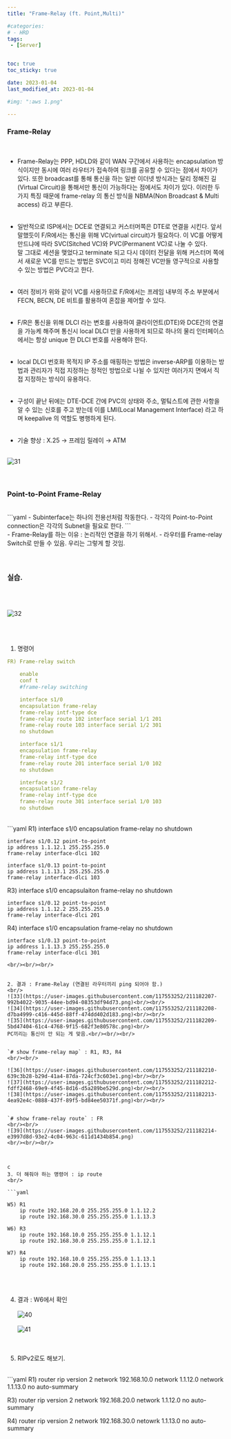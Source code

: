 ```yaml
---
title: "Frame-Relay (ft. Point,Multi)"

#categories:
# - HRD
tags:
 - [Server]


toc: true
toc_sticky: true

date: 2023-01-04
last_modified_at: 2023-01-04

#img: ":aws 1.png"

---
```


<!-- outline-start -->


### Frame-Relay
<br/>

- Frame-Relay는 PPP, HDLD와 같이 WAN 구간에서 사용하는 encapsulation 방식이지만 동시에 여러 라우터가 접속하여 링크를 공유할 수 있다는 점에서 차이가 있다. 또한 broadcast를 통해 통신을 하는 일반 이더넷 방식과는 달리 정해진 길(Virtual Circuit)을 통해서만 통신이 가능하다는 점에서도 차이가 있다. 이러한 두가지 특징 때문에 frame-relay 의 통신 방식을 <span style="color.red">NBMA(Non Broadcast & Multi access)</span> 라고 부른다.<br/><br/>

- 일반적으로 ISP에서는 DCE로 연결되고 커스터머쪽은 DTE로 연결을 시킨다. 앞서 말했듯이 F/R에서는 통신을 위해 VC(virtual circuit)가 필요하다. 이 VC를 어떻게 만드냐에 따라 SVC(Sitched VC)와 PVC(Permanent VC)로 나눌 수 있다.<br/>
말 그대로 세션을 맺었다고 terminate 되고 다시 데이터 전달을 위해 커스터머 쪽에서 새로운 VC를 만드는 방법은 SVC이고 미리 정해진 VC만들 영구적으로 사용할 수 있는 방법은 PVC라고 한다.<br/><br/>

- 여러 정비가 위와 같이 VC를 사용하므로 F/R에서는 프레임 내부의 주소 부분에서 FECN, BECN, DE 비트를 활용하여 혼잡을 제어할 수 있다.<br/><br/>

- F/R은 통신을 위해 DLCI 라는 변호를 사용하여 클라이언트(DTE)와 DCE간의 연결을 가능케 해주며 통신시 local DLCI 만을 사용하게 되므로 하나의 물리 인터페이스에서는 항상 unique 한 DLCI 번호를 사용해야 한다.<br/><br/>

- local DLCI 번호화 목적지 IP 주소를 매핑하는 방법은 inverse-ARP를 이용하는 방법과 관리자가 직접 지정하는 정적인 방법으로 나뉠 수 있지만 여러가지 면에서 직접 지정하는 방식이 유용하다.<br/><br/>

- 구성이 끝난 뒤에는 DTE-DCE 간에 PVC의 상태와 주소, 멀팈스트에 관한 사항을 알 수 있는 신호를 주고 받는데 이를 LMI(Local Management Interface) 라고 하며 keepalive 의 역할도 병행하게 된다.<br/><br/>

- 기술 향상 : <span style="color.red">X.25</span> → <span style="color.red">프레임 릴레이</span> → <span style="color.red">ATM</span>
<br/><br/>

![31](https://user-images.githubusercontent.com/117553252/211182049-c08a3b28-a969-42af-a759-b9d936441c14.PNG)<br/><br/><br/>




### Point-to-Point Frame-Relay
<br/>
```yaml
- Subinterface는 하나의 전용선처럼 작동한다.
- 각각의 Point-to-Point connection은 각각의 Subnet을 필요로 한다.
```
<br/>
- Frame-Relay를 하는 이유 : 논리적인 연결을 하기 위해서.
- 라우터를 Frame-relay Switch로 만들 수 있음. 우리는 그렇게 할 것임.
<br/><br/><br/>


### 실습.
<br/><br/>

![32](https://user-images.githubusercontent.com/117553252/211182205-a1f1f43d-c166-42e4-9e6c-dc6b95cc0292.png)

<br/><br/>

1. 명령어<br/>

```yaml
FR) Frame-relay switch

    enable
    conf t
    #frame-relay switching

    interface s1/0
    encapsulation frame-relay
    frame-relay intf-type dce
    frame-relay route 102 interface serial 1/1 201
    frame-relay route 103 interface serial 1/2 301
    no shutdown

    interface s1/1
    encapsulation frame-relay
    frame-relay intf-type dce
    frame-relay route 201 interface serial 1/0 102
    no shutdown

    interface s1/2
    encapsulation frame-relay
    frame-relay intf-type dce
    frame-relay route 301 interface serial 1/0 103
    no shutdown
```
<br/>
```yaml
R1)
    interface s1/0
    encapsulation frame-relay
    no shutdown

    interface s1/0.12 point-to-point
    ip address 1.1.12.1 255.255.255.0
    frame-relay interface-dlci 102

    interface s1/0.13 point-to-point
    ip address 1.1.13.1 255.255.255.0
    frame-relay interface-dlci 103

R3)
    interface s1/0
    encapsulaiton frame-relay
    no shutdown

    interface s1/0.12 point-to-point
    ip address 1.1.12.2 255.255.255.0
    frame-relay interface-dlci 201

R4)
    interface s1/0
    encapsulation frame-relay
    no shutdown

    interface s1/0.13 point-to-point
    ip address 1.1.13.3 255.255.255.0
    frame-relay interface-dlci 301
```
<br/><br/><br/>


2. 결과 : Frame-Relay (연결된 라우터끼리 ping 되어야 함.)
<br/>
![33](https://user-images.githubusercontent.com/117553252/211182207-992b4022-9035-44ee-bd94-08353df94d73.png)<br/><br/>
![34](https://user-images.githubusercontent.com/117553252/211182208-d7ba4999-c416-445d-88ff-474dd402d183.png)<br/><br/>
![35](https://user-images.githubusercontent.com/117553252/211182209-5bd47404-61c4-4768-9f15-682f3e80578c.png)<br/>
PC끼리는 통신이 안 되는 게 맞음.<br/><br/><br/>


`# show frame-relay map` : R1, R3, R4
<br/><br/>

![36](https://user-images.githubusercontent.com/117553252/211182210-639c3b28-b29d-41a4-87da-724cf3c603e1.png)<br/><br/>
![37](https://user-images.githubusercontent.com/117553252/211182212-fdff2468-69e9-4f45-8d16-d5a289be529d.png)<br/><br/>
![38](https://user-images.githubusercontent.com/117553252/211182213-4ea92e4c-0888-437f-89f5-bd84ee50371f.png)<br/><br/>


`# show frame-relay route` : FR
<br/><br/>
![39](https://user-images.githubusercontent.com/117553252/211182214-e3997d8d-93e2-4c04-963c-611d1434b854.png)
<br/><br/><br/>



c
3. 더 해줘야 하는 명령어 : ip route
<br/>

```yaml
    
W5) R1
    ip route 192.168.20.0 255.255.255.0 1.1.12.2
    ip route 192.168.30.0 255.255.255.0 1.1.13.3

W6) R3
    ip route 192.168.10.0 255.255.255.0 1.1.12.1
    ip route 192.168.30.0 255.255.255.0 1.1.12.1

W7) R4
    ip route 192.168.10.0 255.255.255.0 1.1.13.1
    ip route 192.168.20.0 255.255.255.0 1.1.13.1
```

<br/><br/>


4. 결과 : W6에서 확인
<br/><br/>
![40](https://user-images.githubusercontent.com/117553252/211183113-a8dd4b7d-4c58-4870-8164-2bc87bbcf846.png)<br/><br/>
![41](https://user-images.githubusercontent.com/117553252/211183114-66890f89-9dea-47a8-bde9-159aa796d38d.png)<br/><br/><br/>


5. RIPv2로도 해보기.
<br/>
```yaml
R1)
    router rip
    version 2
    network 192.168.10.0
    network 1.1.12.0
    network 1.1.13.0
    no auto-summary

R3)
    router rip
    version 2
    network 192.168.20.0
    network 1.1.12.0
    no auto-summary

R4)
    router rip
    version 2
    network 192.168.30.0
    netowrk 1.1.13.0
    no auto-summary
```
